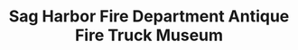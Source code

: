 ---
layout: repo
title: "Sag Harbor Fire Department Antique Fire Truck Museum"
id: 22741
permalink: repos/22741/
---